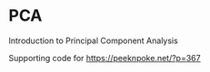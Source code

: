 # PCA
Introduction to Principal Component Analysis

Supporting code for https://peeknpoke.net/?p=367
